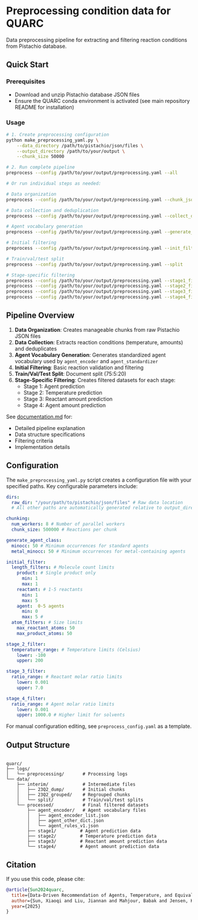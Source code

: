 # Preprocessing condition data for QUARC

Data preprocessing pipeline for extracting and filtering reaction conditions from Pistachio database.

## Quick Start

### Prerequisites

- Download and unzip Pistachio database JSON files
- Ensure the QUARC conda environment is activated (see main repository README for installation)

### Usage

```bash
# 1. Create preprocessing configuration
python make_preprocessing_yaml.py \
    --data_directory /path/to/pistachio/json/files \
    --output_directory /path/to/your/output \
    --chunk_size 50000

# 2. Run complete pipeline
preprocess --config /path/to/your/output/preprocessing.yaml --all

# Or run individual steps as needed:

# Data organization
preprocess --config /path/to/your/output/preprocessing.yaml --chunk_json

# Data collection and deduplication
preprocess --config /path/to/your/output/preprocessing.yaml --collect_dedup

# Agent vocabulary generation
preprocess --config /path/to/your/output/preprocessing.yaml --generate_vocab

# Initial filtering
preprocess --config /path/to/your/output/preprocessing.yaml --init_filter

# Train/val/test split
preprocess --config /path/to/your/output/preprocessing.yaml --split

# Stage-specific filtering
preprocess --config /path/to/your/output/preprocessing.yaml --stage1_filter
preprocess --config /path/to/your/output/preprocessing.yaml --stage2_filter
preprocess --config /path/to/your/output/preprocessing.yaml --stage3_filter
preprocess --config /path/to/your/output/preprocessing.yaml --stage4_filter
```

## Pipeline Overview

1. **Data Organization**: Creates manageable chunks from raw Pistachio JSON files
2. **Data Collection**: Extracts reaction conditions (temperature, amounts) and deduplicates
3. **Agent Vocabulary Generation**: Generates standardized agent vocabulary used by `agent_encoder` and `agent_standardizer`
4. **Initial Filtering**: Basic reaction validation and filtering
5. **Train/Val/Test Split**: Document split (75:5:20)
6. **Stage-Specific Filtering**: Creates filtered datasets for each stage:
   - Stage 1: Agent prediction
   - Stage 2: Temperature prediction
   - Stage 3: Reactant amount prediction
   - Stage 4: Agent amount prediction

See [documentation.md](../../quarc/preprocessing/documentation.md) for:

- Detailed pipeline explanation
- Data structure specifications
- Filtering criteria
- Implementation details

## Configuration

The `make_preprocessing_yaml.py` script creates a configuration file with your specified paths. Key configurable parameters include:

```yaml
dirs:
  raw_dir: "/your/path/to/pistachio/json/files" # Raw data location
  # All other paths are automatically generated relative to output_directory

chunking:
  num_workers: 8 # Number of parallel workers
  chunk_size: 500000 # Reactions per chunk

generate_agent_class:
  minocc: 50 # Minimum occurrences for standard agents
  metal_minocc: 50 # Minimum occurrences for metal-containing agents

initial_filter:
  length_filters: # Molecule count limits
    product: # Single product only
      min: 1
      max: 1
    reactant: # 1-5 reactants
      min: 1
      max: 5
    agent:  0-5 agents
      min: 0
      max: 5 #
  atom_filters: # Size limits
    max_reactant_atoms: 50
    max_product_atoms: 50

stage_2_filter:
  temperature_range: # Temperature limits (Celsius)
    lower: -100
    upper: 200

stage_3_filter:
  ratio_range: # Reactant molar ratio limits
    lower: 0.001
    upper: 7.0

stage_4_filter:
  ratio_range: # Agent molar ratio limits
    lower: 0.001
    upper: 1000.0 # Higher limit for solvents
```

For manual configuration editing, see `preprocess_config.yaml` as a template.

## Output Structure

```

quarc/
├── logs/
│   └── preprocessing/       # Processing logs
└── data/
    ├── interim/             # Intermediate files
    │   ├── 23Q2_dump/       # Initial chunks
    │   ├── 23Q2_grouped/    # Regrouped chunks
    │   └── split/           # Train/val/test splits
    └── processed/           # Final filtered datasets
        ├── agent_encoder/   # Agent vocabulary files
        │   ├── agent_encoder_list.json
        │   ├── agent_other_dict.json
        │   └── agent_rules_v1.json
        ├── stage1/         # Agent prediction data
        ├── stage2/         # Temperature prediction data
        ├── stage3/         # Reactant amount prediction data
        └── stage4/         # Agent amount prediction data
```

## Citation

If you use this code, please cite:

```bibtex
@article{Sun2024quarc,
  title={Data-Driven Recommendation of Agents, Temperature, and Equivalence Ratios for Organic Synthesis},
  author={Sun, Xiaoqi and Liu, Jiannan and Mahjour, Babak and Jensen, Klavs F and Coley, Connor W},
  year={2025}
}
```
